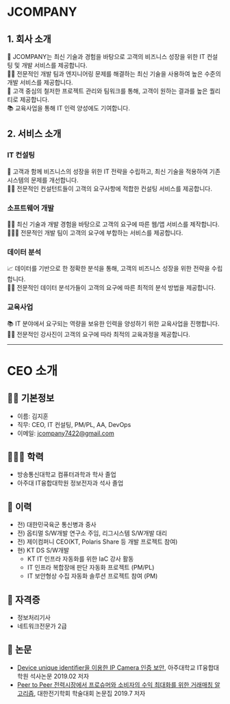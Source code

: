 # JCOMPANY

## 1. 회사 소개
🚀 JCOMPANY는 최신 기술과 경험을 바탕으로 고객의 비즈니스 성장을 위한 IT 컨설팅 및 개발 서비스를 제공합니다.  
👨‍💻 전문적인 개발 팀과 엔지니어링 문제를 해결하는 최신 기술을 사용하여 높은 수준의 개발 서비스를 제공합니다.  
💼 고객 중심의 철저한 프로젝트 관리와 팀워크를 통해, 고객이 원하는 결과를 높은 퀄리티로 제공합니다.  
📚 교육사업을 통해 IT 인력 양성에도 기여합니다.  

## 2. 서비스 소개
### IT 컨설팅
🤝 고객과 함께 비즈니스의 성장을 위한 IT 전략을 수립하고, 최신 기술을 적용하여 기존 시스템의 문제를 개선합니다.  
👨‍🏫 전문적인 컨설턴트들이 고객의 요구사항에 적합한 컨설팅 서비스를 제공합니다.  

### 소프트웨어 개발
👨‍💻 최신 기술과 개발 경험을 바탕으로 고객의 요구에 따른 웹/앱 서비스를 제작합니다.  
🧑‍🤝‍🧑 전문적인 개발 팀이 고객의 요구에 부합하는 서비스를 제공합니다.  

### 데이터 분석
📈 데이터를 기반으로 한 정확한 분석을 통해, 고객의 비즈니스 성장을 위한 전략을 수립합니다.  
👨‍🔬 전문적인 데이터 분석가들이 고객의 요구에 따른 최적의 분석 방법을 제공합니다.  

### 교육사업
📚 IT 분야에서 요구되는 역량을 보유한 인력을 양성하기 위한 교육사업을 진행합니다.  
👩‍🏫 전문적인 강사진이 고객의 요구에 따라 최적의 교육과정을 제공합니다.  

***

# CEO 소개
## 🕴🏻 기본정보
 - 이름: 김지훈
 - 직무: CEO, IT 컨설팅, PM/PL, AA, DevOps
 - 이메일: jcompany7422@gmail.com

## 🧑🏻‍🎓 학력
 - 방송통신대학교 컴퓨터과학과 학사 졸업
 - 아주대 IT융합대학원 정보전자과 석사 졸업

## 💼 이력
 - 전) 대한민국육군 통신병과  중사
 - 전) 옵티멀 S/W개발 연구소 주임, 리그시스템 S/W개발 대리
 - 전) 제이컴퍼니 CEO(KT, Polaris Share 등 개발 프로젝트 참여)
 - 현) KT DS S/W개발
   - KT IT 인프라 자동화를 위한 IaC 강사 활동
   - IT 인프라 복합장애 판단 자동화 프로젝트 (PM/PL)
   - IT 보안형상 수집 자동화 솔루션 프로젝트 참여 (PM)

## 🪪 자격증
 - 정보처리기사
 - 네트워크전문가 2급

## 📑 논문 
 - [Device unique identifier을 이용한 IP Camera 인증 보안](https://dspace.ajou.ac.kr/handle/2018.oak/14980), 아주대학교 IT융합대학원 석사논문 2019.02 저자
 - [Peer to Peer 전력시장에서 프로슈머와 소비자의 수익 최대화를 위한 거래매칭 알고리즘](http://www.riss.or.kr/search/detail/DetailView.do?p_mat_type=1a0202e37d52c72d&control_no=dfa5a8293b222cbee9810257f7042666&keyword=), 대한전기학회 학술대회 논문집 2019.7 저자
